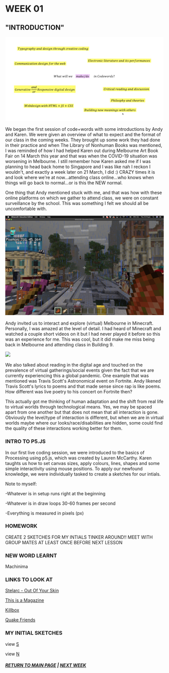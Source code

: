 # WEEK 01
## "INTRODUCTION"
<img src="intro.png">

We began the first session of code+words with some introductions by Andy and Karen. We were given an overview of what to expect and the format of our class in the coming weeks. They brought up some work they had done in their practice and when The Library of Nonhuman Books was mentioned, I was reminded of how I had helped Karen out during Melbourne Art Book Fair on 14 March this year and that was when the COVID-19 situation was worsening in Melbourne. I still remember how Karen asked me if I was planning to head back home to Singapore and I was like nah I reckon I wouldn't, and exactly a week later on 21 March, I did :) CRAZY times it is and look where we're at now...attending class online...who knows when things will go back to normal...or is this the NEW normal. 

One thing that Andy mentioned stuck with me, and that was how with these online platforms on which we gather to attend class, we were on constant surveillance by the school. This was something I felt we should all be uncomfortable with. 

<img src="minecraft.png">

Andy invited us to interact and explore (virtual) Melbourne in Minecraft. Personally, I was amazed at the level of detail. I had heard of Minecraft and watched a couple short videos on it but I had never played it before so this was an experience for me. This was cool, but it did make me miss being back in Melbourne and attending class in Building 9. 

<img src="travis scott.png">

We also talked about reading in the digital age and touched on the prevalence of virtual gatherings/social events given the fact that we are currently experiencing this a global pandemic. One example that was mentioned was Travis Scott's Astronomical event on Fortnite. Andy likened Travis Scott's lyrics to poems and that made sense since rap is like poems. How different was live poetry to his concert on Fortnite then? 


This actually got me thinking of human adaptation and the shift from real life to virtual worlds through technological means. Yes, we may be spaced apart from one another but that does not mean that all interaction is gone. Obviously the level/type of interaction is different, but when we are in virtual worlds maybe where our looks/race/disabilities are hidden, some could find the quality of these interactions working better for them. 


### INTRO TO P5.JS 

In our first live coding session, we were introduced to the basics of Processing using p5.js, which was created by Lauren McCarthy. Karen taughts us how to set canvas sizes, apply colours, lines, shapes and some simple interactivity using mouse positions. To apply our newfound knowledge, we were individually tasked to create a sketches for our intials. 

Note to myself:

-Whatever is in setup runs right at the beginning 

-Whatever is in draw loops 30-60 frames per second

-Everything is measured in pixels (px)

### HOMEWORK
CREATE 2 SKETCHES FOR MY INTIALS 
TINKER AROUND!! 
MEET WITH GROUP MATES AT LEAST ONCE BEFORE NEXT LESSON

### NEW WORD LEARNT
Machinima

### LINKS TO LOOK AT
[Stelarc - Out Of Your Skin](https://www.youtube.com/watch?v=RSsmjcl-BjA)

[This is a Magazine](http://www.thisisamagazine.com/)

[Killbox](http://delappe.net/play/killbox/)

[Quake Friends](http://www.delappe.net/game-art/quakefriends/)

### MY INITIAL SKETCHES
view [S](https://samanthangsy.github.io/codewords/Weekly%Diary/01/S/)

view [N](https://samanthangsy.github.io/codewords/Weekly%Diary/01/N/)

##### [RETURN TO MAIN PAGE](https://samanthangsy.github.io/codewords/)  |  [NEXT WEEK](https://samanthangsy.github.io/codewords/Weekly%20Diary/02/)
